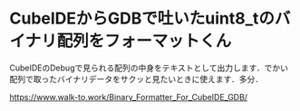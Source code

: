 # CubeIDEからGDBで吐いたuint8_tのバイナリ配列をフォーマットくん

CubeIDEのDebugで見られる配列の中身をテキストとして出力します．でかい配列で取ったバイナリデータをサクッと見たいときに使えます．多分．

https://www.walk-to.work/Binary_Formatter_For_CubeIDE_GDB/
